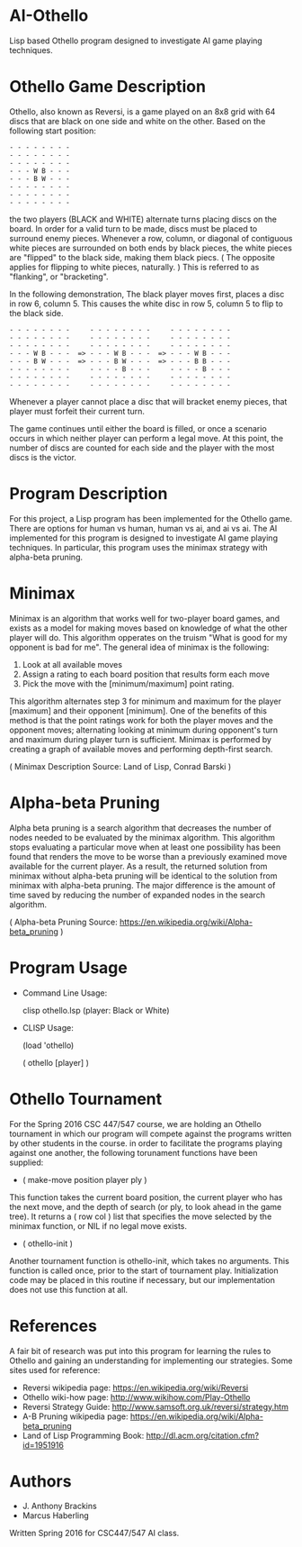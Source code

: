 # AI-Othello
 Lisp based Othello program designed to investigate AI game playing techniques. 

# Othello Game Description 
Othello, also known as Reversi, is a game played on an 8x8 grid with 64 discs 
that are black on one side and white on the other. Based on the following 
start position:

    - - - - - - - -
    - - - - - - - - 
    - - - - - - - - 
    - - - W B - - - 
    - - - B W - - - 
    - - - - - - - - 
    - - - - - - - - 
    - - - - - - - - 

the two players (BLACK and WHITE) alternate turns placing discs on the board. 
In order for a valid turn to be made, discs must be placed to surround enemy 
pieces. Whenever a row, column, or diagonal of contiguous white pieces are 
surrounded on both ends by black pieces, the white pieces are "flipped" to the 
black side, making them black piecs. ( The opposite applies for flipping to 
white pieces, naturally. ) This is referred to as "flanking", or "bracketing".

In the following demonstration, The black player moves first, places a disc in 
row 6, column 5. This causes the white disc in row 5, column 5 to flip to the 
black side.

    - - - - - - - -     - - - - - - - -     - - - - - - - - 
    - - - - - - - -     - - - - - - - -     - - - - - - - - 
    - - - - - - - -     - - - - - - - -     - - - - - - - - 
    - - - W B - - -  => - - - W B - - -  => - - - W B - - - 
    - - - B W - - -  => - - - B W - - -  => - - - B B - - -  
    - - - - - - - -     - - - - B - - -     - - - - B - - - 
    - - - - - - - -     - - - - - - - -     - - - - - - - - 
    - - - - - - - -     - - - - - - - -     - - - - - - - - 

Whenever a player cannot place a disc that will bracket enemy pieces, that 
player must forfeit their current turn.

The game continues until either the board is filled, or once a scenario occurs 
in which neither player can perform a legal move. At this point, the number of 
discs are counted for each side and the player with the most discs is the
victor.

# Program Description
For this project, a Lisp program has been implemented for the Othello game. 
There are options for human vs human, human vs ai, and ai vs ai. The AI 
implemented for this program is designed to investigate AI game playing 
techniques. In particular, this program uses the minimax strategy with 
alpha-beta pruning.

# Minimax
Minimax is an algorithm that works well for two-player board games, and exists 
as a model for making moves based on knowledge of what the other player will do. 
This algorithm opperates on the truism "What is good for my opponent is bad for 
me". The general idea of minimax is the 
following:
  1. Look at all available moves
  2. Assign a rating to each board position that results form each move
  3. Pick the move with the [minimum/maximum] point rating.

This algorithm alternates step 3 for minimum and maximum for the player 
[maximum] and their opponent [minimum]. One of the benefits of this method is 
that the point ratings work for both the player moves and the opponent moves; 
alternating looking at minimum during opponent's turn and maximum during player 
turn is sufficient. Minimax is performed by creating a graph of available moves 
and performing depth-first search.

( Minimax Description Source: Land of Lisp, Conrad Barski )

# Alpha-beta Pruning
Alpha beta pruning is a search algorithm that decreases the number of nodes 
needed to be evaluated by the minimax algorithm. This algorithm stops 
evaluating a particular move when at least one possibility has been found 
that renders the move to be worse than a previously examined move available 
for the current player. As a result, the returned solution from minimax without 
alpha-beta pruning will be identical to the solution from minimax with 
alpha-beta pruning. The major difference is the amount of time saved by 
reducing the number of expanded nodes in the search algorithm.

( Alpha-beta Pruning Source: https://en.wikipedia.org/wiki/Alpha-beta_pruning )

# Program Usage
* Command Line Usage:
    
    clisp othello.lsp (player: Black or White)

* CLISP Usage:

    (load 'othello)

    ( othello [player] )

# Othello Tournament
For the Spring 2016 CSC 447/547 course, we are holding an Othello tournament 
in which our program will compete against the programs written by other 
students in the course. in order to facilitate the programs playing against one 
another, the following torunament functions have been supplied:

* ( make-move position player ply ) 

This function takes the current board position, the current player who has the 
next move, and the depth of search (or ply, to look ahead in the game tree). 
It returns a ( row col ) list that specifies the move selected by the minimax 
function, or NIL if no legal move exists.

* ( othello-init )

Another tournament function is othello-init, which takes no arguments. This 
function is called once, prior to the start of tournament play. Initialization 
code may be placed in this routine if necessary, but our implementation does 
not use this function at all.

# References
A fair bit of research was put into this program for learning the rules to 
Othello and gaining an understanding for implementing our strategies. Some 
sites used for reference:
* Reversi wikipedia page: https://en.wikipedia.org/wiki/Reversi
* Othello wiki-how  page: http://www.wikihow.com/Play-Othello
* Reversi Strategy Guide: http://www.samsoft.org.uk/reversi/strategy.htm
* A-B Pruning wikipedia page: https://en.wikipedia.org/wiki/Alpha-beta_pruning
* Land of Lisp Programming Book: http://dl.acm.org/citation.cfm?id=1951916

# Authors
* J. Anthony Brackins
* Marcus Haberling

Written Spring 2016 for CSC447/547 AI class.
